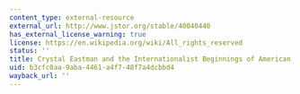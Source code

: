 ```yaml
---
content_type: external-resource
external_url: http://www.jstor.org/stable/40040440
has_external_license_warning: true
license: https://en.wikipedia.org/wiki/All_rights_reserved
status: ''
title: Crystal Eastman and the Internationalist Beginnings of American Civil Liberties
uid: b3cfc0aa-9aba-4461-a4f7-48f7a4dcbbd4
wayback_url: ''
---
```

